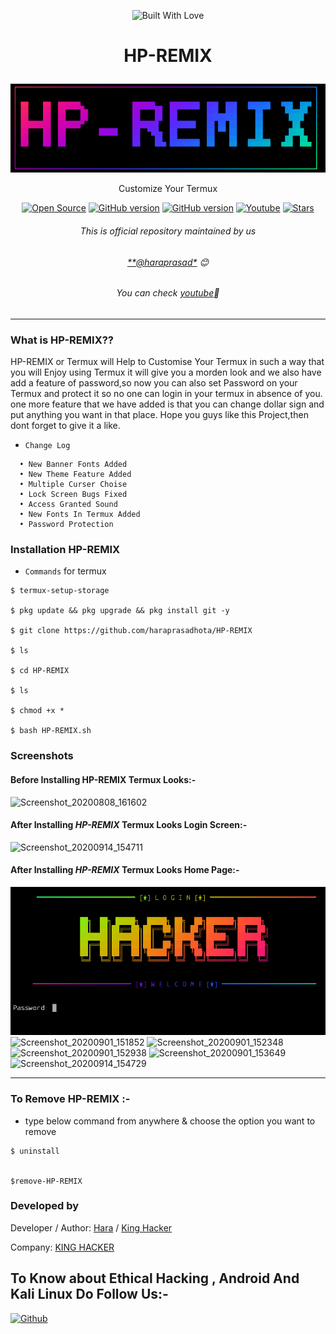 <p align="center"><a><img title="Built With Love" src="https://forthebadge.com/images/badges/built-for-android.svg"> </a>

# <p align="center">HP-REMIX
<p align="center">
  <img src="https://github.com/haraprasadhota/ph/blob/master/hp78_1.png">
</p>
<p align="center">Customize Your Termux
<p align="center">
<a href="https://github.com/haraprasadhota"><img title="Open Source" src="https://img.shields.io/badge/Open%20Source-%E2%99%A5-red" ></a>
 <a href="https://github.com/haraprasadhota/Termux-Megapackage"><img title="GitHub version" src="https://d25lcipzij17d.cloudfront.net/badge.svg?id=gh&type=6&v=1.0.0&x2=0" ></a>
<a href="https://github.com/haraprasadhota"><img title="GitHub version" src="https://img.shields.io/github/license/haraprasadhota/HP-REMIX?color=Brightgree" ></a>
 <a href="https://youtube.com/King hacker"><img alt="Youtube" src="https://img.shields.io/badge/Youtube-KING HACKER-green"/></a>
 <a href="https://github.com/haraprasadhota"><img title="Stars" src="https://img.shields.io/github/stars/haraprasadhota/HP-REMIX?style=social" ></a>
</p>

###### <p align="center">*This is official repository maintained by us*
###### <p align="center"> *[**@haraprasad*](https://www.instagram.com/haraprasad/) 😊*
###### <p align="center"> *You can check [youtube](https://www.youtube.com/channel/UCQLD2PaQjy2iL8EgJnVFn9A)💝*
---
### What is HP-REMIX??
HP-REMIX or Termux will Help to Customise Your Termux in such a way that you will Enjoy using Termux it will give you a morden look and we also have add a feature of password,so now you can also set Password on your Termux and protect it so no one can login in your termux in absence of you.
one more feature that we have added is that you can change dollar sign and put anything you want in that place.
Hope you guys like this Project,then dont forget to give it a like.

* `Change Log` 
```
  • New Banner Fonts Added
  • New Theme Feature Added
  • Multiple Curser Choise 
  • Lock Screen Bugs Fixed
  • Access Granted Sound
  • New Fonts In Termux Added
  • Password Protection
 ```
 ### Installation HP-REMIX
  
* `Commands` for termux
```
$ termux-setup-storage
  
$ pkg update && pkg upgrade && pkg install git -y

$ git clone https://github.com/haraprasadhota/HP-REMIX

$ ls

$ cd HP-REMIX

$ ls

$ chmod +x *

$ bash HP-REMIX.sh
```

### Screenshots

#### Before Installing HP-REMIX Termux Looks:-

![Screenshot_20200808_161602](https://user-images.githubusercontent.com/64035221/89708658-86510580-d996-11ea-9739-aae202ce3ee2.jpg)

#### After Installing _HP-REMIX_ Termux Looks Login Screen:-

![Screenshot_20200914_154711](https://user-images.githubusercontent.com/64035221/93075754-e298fa80-f6a3-11ea-979d-97ff94c2ddf5.jpg)

#### After Installing _HP-REMIX_ Termux Looks Home Page:-

![Screenshot_20200901_150716](https://github.com/haraprasadhota/ph/blob/master/screenshot_1.png)
![Screenshot_20200901_151852](https://user-images.githubusercontent.com/64035221/93075830-fe9c9c00-f6a3-11ea-8b64-c46b0495e876.jpg)
![Screenshot_20200901_152348](https://user-images.githubusercontent.com/64035221/93075834-ff353280-f6a3-11ea-925d-53b480d70ea2.jpg)
![Screenshot_20200901_152938](https://user-images.githubusercontent.com/64035221/93075836-ffcdc900-f6a3-11ea-89d2-8f52df0362e2.jpg)
![Screenshot_20200901_153649](https://user-images.githubusercontent.com/64035221/93075838-00665f80-f6a4-11ea-8a60-0722bc8f4c07.jpg)
![Screenshot_20200914_154729](https://user-images.githubusercontent.com/64035221/93075840-00fef600-f6a4-11ea-9eed-545395273e77.jpg)

***

### To Remove HP-REMIX :- 

* type below command from anywhere & choose the option you want to remove
```
$ uninstall


$remove-HP-REMIX
```
### Developed by

Developer / Author: [Hara]() / [King Hacker](https://github.com/haraprasadhota/)

Company: [KING HACKER](https://www.youtube.com/channel/UCQLD2PaQjy2iL8EgJnVFn9A)

## To Know about Ethical Hacking , Android And Kali Linux Do Follow Us:-

[![Github](https://github.frapsoft.com/social/github.png)](https://github.com/haraprasadhota/)

